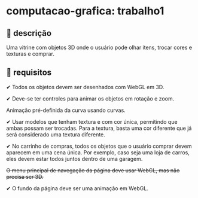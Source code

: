 # computacao-grafica: trabalho1

## 📖 descrição
Uma vitrine com objetos 3D onde o usuário pode olhar itens, trocar cores e texturas e comprar.
 
## 📑 requisitos
✔ Todos os objetos devem ser desenhados com WebGL em 3D.

✔ Deve-se ter controles para animar os objetos em rotação e zoom.

Animação pré-definida da curva usando curvas.

✔ Usar modelos que tenham textura e com cor única, permitindo que ambas possam ser trocadas. Para a textura, basta uma cor diferente que já será considerado uma textura diferente.

✔ No carrinho de compras, todos os objetos que o usuário comprar devem aparecem em uma cena única. Por exemplo, caso seja uma loja de carros, eles devem estar todos juntos dentro de uma garagem.

<strike>O menu principal de navegação da página deve usar WebGL, mas não precisa ser 3D.</strike>

✔ O fundo da página deve ser uma animação em WebGL.

